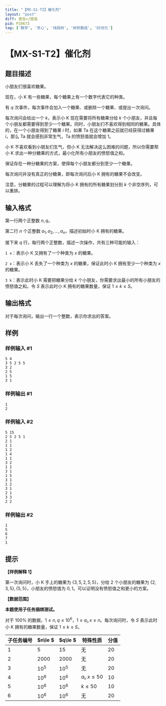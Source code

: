 ```yaml
---
title: "【MX-S1-T2】催化剂"
layout: "post"
diff: 普及+/提高
pid: P10673
tag: ['数学', '贪心', '线段树', '树状数组', 'O2优化']
---
```

# 【MX-S1-T2】催化剂
## 题目描述

小朋友们很喜欢糖果。

现在，小 K 有一些糖果，每个糖果上有一个数字代表它的种类。

有 $q$ 次事件，每次事件会加入一个糖果、或删除一个糖果、或提出一次询问。

每次询问会给出一个 $k$，表示小 K 现在需要将所有糖果分给 $k$ 个小朋友，并且每个小朋友都需要得到至少一个糖果。同时，小朋友们不喜欢得到相同的糖果。具体的，在一个小朋友得到了糖果 $i$ 时，如果 Ta 在这个糖果之前就已经获得过糖果 $i$，那么 Ta 就会感到非常生气，Ta 的愤怒值就会增加 $1$。

小 K 不喜欢看到小朋友们生气，但小 K 无法解决这么困难的问题，所以你需要帮小 K 求出一种分糖果的方式，最小化所有小朋友的愤怒值之和。

保证存在一种分糖果的方案，使得每个小朋友都分到至少一个糖果。

每次询问并没有真正的分糖果，即每次询问后小 K 拥有的糖果不会改变。

注意，分糖果的过程可以理解为将小 K 拥有的所有糖果划分到 $k$ 个非空序列，可以重排。
## 输入格式

第一行两个正整数 $n,q$。

第二行 $n$ 个正整数 $a_1,a_2,\dots,a_n$，描述初始时小 K 拥有的糖果。

接下来 $q$ 行，每行两个正整数，描述一次操作，共有三种可能的输入：

`1 x`：表示小 K 又拥有了一个种类为 $x$ 的糖果。

`2 x`：表示小 K 丢失了一个种类为 $x$ 的糖果，保证此时小 K 拥有至少一个种类为 $x$ 的糖果。

`3 k`：表示此时小 K 需要把糖果分给 $k$ 个小朋友，你需要求出最小的所有小朋友的愤怒值之和。令 $S$ 表示此时小 K 拥有的糖果数量，保证 $1\le k\le S$。
## 输出格式

对于每次询问，输出一行一个整数，表示你求出的答案。
## 样例

### 样例输入 #1
```
5 4
3 5 2 5 5
3 2
2 5
1 5
3 1
```
### 样例输出 #1
```
1
2
```
### 样例输入 #2
```
5 15
2 5 2 5 1
2 1
1 1
1 2
1 4
1 1
3 2
1 1
3 1
1 5
3 1
1 2
3 1
2 1
3 3
2 2

```
### 样例输出 #2
```
1
5
6
7
1

```
## 提示

__【样例解释 1】__

第一次询问时，小 K 手上的糖果为 $\{3,5,2,5,5\}$，分给 $2$ 个小朋友的糖果为 $\{2,3,5\},\{5,5\}$，小朋友的愤怒值为 $0,1$。可以证明没有愤怒值之和更小的方案。

__【数据范围】__

__本题使用子任务捆绑测试。__

对于 $100\%$ 的数据，$1\le n,q\le 10^6$，$1\le a_i,x\le n$。每次询问时，令 $S$ 表示此时小 K 拥有的糖果数量，保证 $1\le k\le S$。

| 子任务编号 | $n\le $ | $q\le $ | 特殊性质      | 分值 |
| ---------- | ------- | ------- | ------------- | ---- |
| $1$        | $5$     | $15$    | 无            | $20$ |
| $2$        | $2000$  | $2000$  | 无            | $20$ |
| $3$        | $10^5$  | $10^5$  | 无            | $20$ |
| $4$        | $10^6$  | $10^6$  | $a_i,x\le 50$ | $10$ |
| $5$        | $10^6$  | $10^6$  | $k\le 50$     | $10$ |
| $6$        | $10^6$  | $10^6$  | 无            | $20$ |

